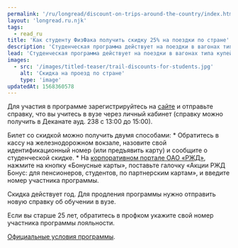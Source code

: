 ```yaml
---
permalink: '/ru/longread/discount-on-trips-around-the-country/index.html'
layout: 'longread.ru.njk'
tags:
  - read_ru
title: 'Как студенту ФизФака получить скидку 25% на поездки по стране'
description: 'Студенческая программа действует на поездки в вагонах типа купейных (те, что принадлежат...'
lead: 'Студенческая программа действует на поездки в вагонах типа купейных (те, что принадлежат АО «ФПК»). А также «Сапсан» и «Аллегро» и другие поезда серии 701-750.'
images:
  - src: '/images/titled-teaser/trail-discounts-for-students.jpg'
    alt: 'Скидка на проезд по стране'
    type: 'image'
updatedAt: 1568360578
---
```

Для участия в программе зарегистрируйтесь на [сайте](https://rzd-bonus.ru/registration.html) и отправьте справку, что вы учитесь в вузе через личный кабинет (справку можно получить в Деканате ауд. 238 с 13:00 до 15:00).

Билет со скидкой можно получить двумя способами: \* Обратитесь в кассу на железнодорожном вокзале, назовите свой идентификационный номер (или предъявить карту) и сообщите о студенческой скидке. \* На [корпоративном портале ОАО «РЖД»](http://pass.rzd.ru/), нажмите на кнопку «Бонусные карты», поставьте галочку «Акции РЖД Бонус: для пенсионеров, студентов, по партнерским картам», и введите номер участника программы.

Скидка действует год. Для продления программы нужно отправить новую справку об обучении в вузе.

Если вы старше 25 лет, обратитесь в профком укажите свой номер участника программы лояльности.

[Официальные условия программы](https://rzd-bonus.ru/student.html).
